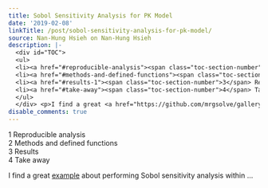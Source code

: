 ```yaml
---
title: Sobol Sensitivity Analysis for PK Model
date: '2019-02-08'
linkTitle: /post/sobol-sensitivity-analysis-for-pk-model/
source: Nan-Hung Hsieh on Nan-Hung Hsieh
description: |-
  <div id="TOC">
  <ul>
  <li><a href="#reproducible-analysis"><span class="toc-section-number">1</span> Reproducible analysis</a></li>
  <li><a href="#methods-and-defined-functions"><span class="toc-section-number">2</span> Methods and defined functions</a></li>
  <li><a href="#results-1"><span class="toc-section-number">3</span> Results</a></li>
  <li><a href="#take-away"><span class="toc-section-number">4</span> Take away</a></li>
  </ul>
  </div> <p>I find a great <a href="https://github.com/mrgsolve/gallery/blob/master/application/sobol.md">example</a> about performing Sobol sensitivity analysis within ...
disable_comments: true
---
```

<div id="TOC">
<ul>
<li><a href="#reproducible-analysis"><span class="toc-section-number">1</span> Reproducible analysis</a></li>
<li><a href="#methods-and-defined-functions"><span class="toc-section-number">2</span> Methods and defined functions</a></li>
<li><a href="#results-1"><span class="toc-section-number">3</span> Results</a></li>
<li><a href="#take-away"><span class="toc-section-number">4</span> Take away</a></li>
</ul>
</div> <p>I find a great <a href="https://github.com/mrgsolve/gallery/blob/master/application/sobol.md">example</a> about performing Sobol sensitivity analysis within ...